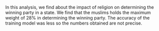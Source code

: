 In this analysis, we find about the impact of religion on determining the winning party in a state. We find that the muslims holds the maximum weight of 28% in determining the winning party. The accuracy of  the training model was less so the numbers obtained are not precise.
